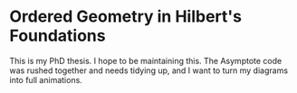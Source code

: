 Ordered Geometry in Hilbert's Foundations
=========================================

This is my PhD thesis. I hope to be maintaining this. The Asymptote code was rushed together and needs tidying up, and I want to turn my diagrams into full animations.